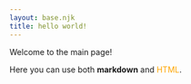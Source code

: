 ```yaml
---
layout: base.njk
title: hello world!
---
```

Welcome to the main page!

Here you can use both **markdown** and <span style="color: orange;">HTML</span>.

